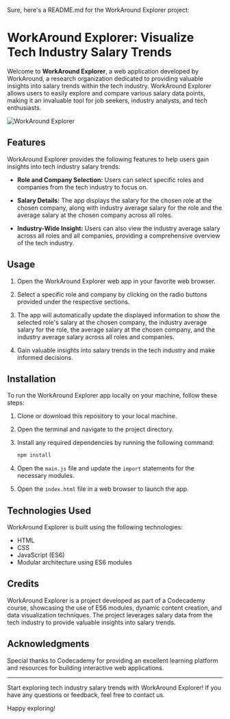 Sure, here's a README.md for the WorkAround Explorer project:

# WorkAround Explorer: Visualize Tech Industry Salary Trends

Welcome to **WorkAround Explorer**, a web application developed by WorkAround, a research organization dedicated to providing valuable insights into salary trends within the tech industry. WorkAround Explorer allows users to easily explore and compare various salary data points, making it an invaluable tool for job seekers, industry analysts, and tech enthusiasts.

![WorkAround Explorer](screenshot.png)

## Features

WorkAround Explorer provides the following features to help users gain insights into tech industry salary trends:

- **Role and Company Selection:** Users can select specific roles and companies from the tech industry to focus on.

- **Salary Details:** The app displays the salary for the chosen role at the chosen company, along with industry average salary for the role and the average salary at the chosen company across all roles.

- **Industry-Wide Insight:** Users can also view the industry average salary across all roles and all companies, providing a comprehensive overview of the tech industry.

## Usage

1. Open the WorkAround Explorer web app in your favorite web browser.

2. Select a specific role and company by clicking on the radio buttons provided under the respective sections.

3. The app will automatically update the displayed information to show the selected role's salary at the chosen company, the industry average salary for the role, the average salary at the chosen company, and the industry average salary across all roles and companies.

4. Gain valuable insights into salary trends in the tech industry and make informed decisions.

## Installation

To run the WorkAround Explorer app locally on your machine, follow these steps:

1. Clone or download this repository to your local machine.

2. Open the terminal and navigate to the project directory.

3. Install any required dependencies by running the following command:
   ```sh
   npm install
   ```

4. Open the `main.js` file and update the `import` statements for the necessary modules.

5. Open the `index.html` file in a web browser to launch the app.

## Technologies Used

WorkAround Explorer is built using the following technologies:

- HTML
- CSS
- JavaScript (ES6)
- Modular architecture using ES6 modules

## Credits

WorkAround Explorer is a project developed as part of a Codecademy course, showcasing the use of ES6 modules, dynamic content creation, and data visualization techniques. The project leverages salary data from the tech industry to provide valuable insights into salary trends.

## Acknowledgments

Special thanks to Codecademy for providing an excellent learning platform and resources for building interactive web applications.

---

Start exploring tech industry salary trends with WorkAround Explorer! If you have any questions or feedback, feel free to contact us.

Happy exploring!

